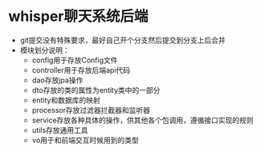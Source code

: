 # whisper聊天系统后端

* git提交没有特殊要求，最好自己开个分支然后提交到分支上后合并
* 模块划分说明：
    * config用于存放Config文件
    * controller用于存放后端api代码
    * dao存放jpa操作
    * dto存放的类的属性为entity类中的一部分
    * entity和数据库的映射
    * processor存放过滤器拦截器和监听器
    * service存放各种具体的操作，供其他各个包调用，遵循接口实现的规则
    * utils存放通用工具
    * vo用于和前端交互时候用到的类型